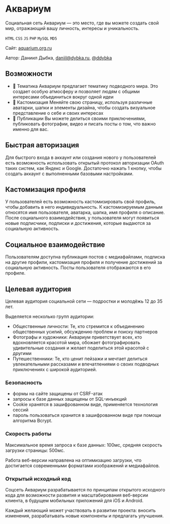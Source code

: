 # Аквариум

Социальная сеть Аквариум — это место, где вы можете создать свой мир, отражающий вашу личность, интересы и уникальность.

`HTML` `CSS` `JS` `PHP` `MySQL` `MD5`

Сайт: [aquarium.org.ru](https://aquarium.org.ru)

Автор: Даниил Дыбка, daniil@dybka.ru, [@ddybka](https://ddybka.t.me)

## Возможности

- 🐬 Тематика Аквариум предлагает тематику подводного мира. Это создает особую атмосферу и позволяет людям с общими интересами объединиться вокруг одной идеи
- 🎨 Кастомизация Меняйте свою страницу, используя различные аватарки, шапки и элементы дизайна, чтобы создать визуальное представление о себе и своих интересах
- 📸 Публикации Вы можете делиться своими приключениями, публиковать фотографии, видео и писать посты о том, что важно именно для вас.

## Быстрая авторизация

Для быстрого входа в аккаунт или создания нового у пользователей есть возможность использовать открытый протокол авторизации OAuth таких систем, как Яндекс и Google. Достаточно нажать 1 кнопку, чтобы создать аккаунт с выполненными базовыми настройками.

## Кастомизация профиля

У пользователей есть возможность кастомизировать свой профиль, чтобы добавить в него индивидуальность. К кастомизируемым данным относятся имя пользователя, аватарка, шапка, имя профиля о описание. После социального взаимодействия, у пользователя могут появиться новые подписчики, подписки и достижения, которые выдаются за социальную активность.

## Социальное взаимодействие

Пользователям доступна публикация постов с медиафайлами, подписка на другие профили, кастомизация профиля и получение достижений за социальную активность. Посты пользователя отображаются в его профиле.

## Целевая аудитория

Целевая аудитория социальной сети — подростки и молодёжь 12 до 35 лет.

Выделяется несколько групп аудитории:

- Общественные личности: Те, кто стремится к объединению общественных усилий, обсуждению проблем и поиску партнеров
- Фотографы и художники: Аквариум приветствует всех, кто вдохновляется красотой мира, обожает фотографировать удивительные создания и желает поделиться этой красотой с другими
- Путешественники: Те, кто ценит пейзажи и мечтает делиться увлекательными рассказами и впечатлениями о своих подводных приключениях с широкой аудиторией.


### Безопасность

- формы на сайте защищены от CSRF-атак
- запросы к базе данных защищены от SQL-инъекций
- Cookie хранятся в зашифрованном виде, применяется технология сессий
- пароль пользоваться хранится в зашифрованном виде при помощи алгоритма Bcrypt.

### Скорость работы

Максимальное время запроса к базе данных: 100мс, средняя скорость загрузки страницы: 500мс.

Работа веб-версии направлена на оптимизацию загрузки, что достигается современными форматами изображений и медиафайлов.

### Открытый исходный код

Соцсеть Аквариум разрабатывается по принципам открытого исходного кода для возможности развития и масштабирования веб-версии клиента, в будущем мобильных приложений для iOS и Android.

Каждый желающий может участвовать в развитии проекта: вносить изменения, разрабатывать новые компоненты и предлагать улучшения.
